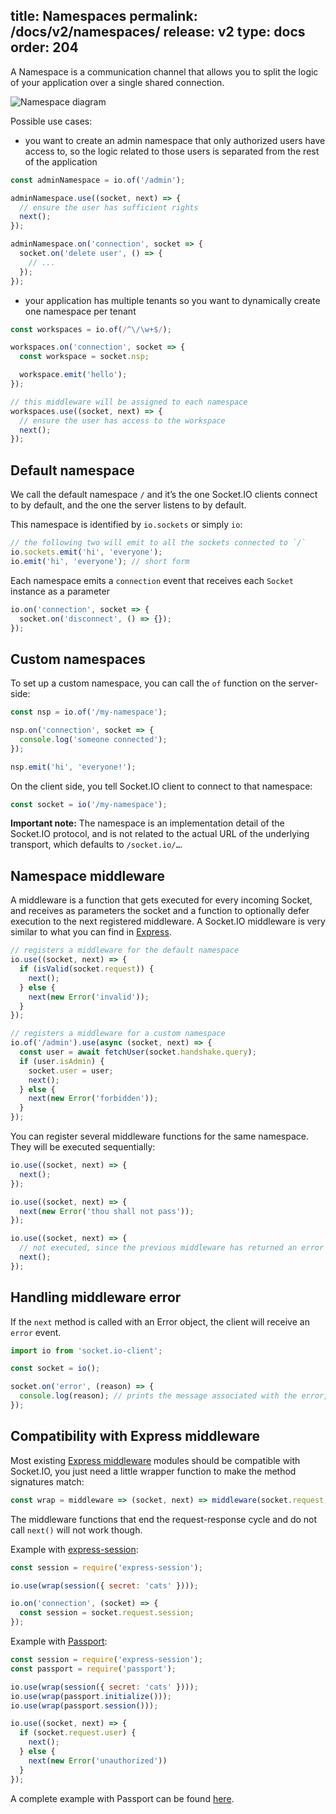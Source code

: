 title: Namespaces
permalink: /docs/v2/namespaces/
release: v2
type: docs
order: 204
---

A Namespace is a communication channel that allows you to split the logic of your application over a single shared connection.

![Namespace diagram](/images/namespaces.png)

Possible use cases:

- you want to create an admin namespace that only authorized users have access to, so the logic related to those users is separated from the rest of the application

```js
const adminNamespace = io.of('/admin');

adminNamespace.use((socket, next) => {
  // ensure the user has sufficient rights
  next();
});

adminNamespace.on('connection', socket => {
  socket.on('delete user', () => {
    // ...
  });
});
```

- your application has multiple tenants so you want to dynamically create one namespace per tenant

```js
const workspaces = io.of(/^\/\w+$/);

workspaces.on('connection', socket => {
  const workspace = socket.nsp;

  workspace.emit('hello');
});

// this middleware will be assigned to each namespace
workspaces.use((socket, next) => {
  // ensure the user has access to the workspace
  next();
});
```

## Default namespace

We call the default namespace `/` and it’s the one Socket.IO clients connect to by default, and the one the server listens to by default.

This namespace is identified by `io.sockets` or simply `io`:

```js
// the following two will emit to all the sockets connected to `/`
io.sockets.emit('hi', 'everyone');
io.emit('hi', 'everyone'); // short form
```

Each namespace emits a `connection` event that receives each `Socket` instance as a parameter

```js
io.on('connection', socket => {
  socket.on('disconnect', () => {});
});
```

## Custom namespaces

To set up a custom namespace, you can call the `of` function on the server-side:

```js
const nsp = io.of('/my-namespace');

nsp.on('connection', socket => {
  console.log('someone connected');
});

nsp.emit('hi', 'everyone!');
```

On the client side, you tell Socket.IO client to connect to that namespace:

```js
const socket = io('/my-namespace');
```

**Important note:** The namespace is an implementation detail of the Socket.IO protocol, and is not related to the actual URL of the underlying transport, which defaults to `/socket.io/…`.

## Namespace middleware

A middleware is a function that gets executed for every incoming Socket, and receives as parameters the socket and a function to optionally defer execution to the next registered middleware. A Socket.IO middleware is very similar to what you can find in [Express](http://expressjs.com/en/guide/using-middleware.html).

```js
// registers a middleware for the default namespace
io.use((socket, next) => {
  if (isValid(socket.request)) {
    next();
  } else {
    next(new Error('invalid'));
  }
});

// registers a middleware for a custom namespace
io.of('/admin').use(async (socket, next) => {
  const user = await fetchUser(socket.handshake.query);
  if (user.isAdmin) {
    socket.user = user;
    next();
  } else {
    next(new Error('forbidden'));
  }
});
```

You can register several middleware functions for the same namespace. They will be executed sequentially:

```js
io.use((socket, next) => {
  next();
});

io.use((socket, next) => {
  next(new Error('thou shall not pass'));
});

io.use((socket, next) => {
  // not executed, since the previous middleware has returned an error
  next();
});
```

## Handling middleware error

If the `next` method is called with an Error object, the client will receive an `error` event.

```js
import io from 'socket.io-client';

const socket = io();

socket.on('error', (reason) => {
  console.log(reason); // prints the message associated with the error, e.g. "thou shall not pass" in the example above
});
```

## Compatibility with Express middleware

Most existing [Express middleware](http://expressjs.com/en/resources/middleware.html) modules should be compatible with Socket.IO, you just need a little wrapper function to make the method signatures match:

```js
const wrap = middleware => (socket, next) => middleware(socket.request, {}, next);
```

The middleware functions that end the request-response cycle and do not call `next()` will not work though.

Example with [express-session](https://www.npmjs.com/package/express-session):

```js
const session = require('express-session');

io.use(wrap(session({ secret: 'cats' })));

io.on('connection', (socket) => {
  const session = socket.request.session;
});
```

Example with [Passport](http://www.passportjs.org/):

```js
const session = require('express-session');
const passport = require('passport');

io.use(wrap(session({ secret: 'cats' })));
io.use(wrap(passport.initialize()));
io.use(wrap(passport.session()));

io.use((socket, next) => {
  if (socket.request.user) {
    next();
  } else {
    next(new Error('unauthorized'))
  }
});
```

A complete example with Passport can be found [here](https://github.com/socketio/socket.io/tree/master/examples/passport-example).
